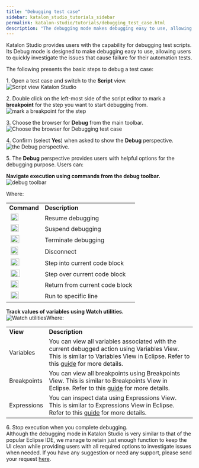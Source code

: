 ```yaml
---
title: "Debugging test case"
sidebar: katalon_studio_tutorials_sidebar
permalink: katalon-studio/tutorials/debugging_test_case.html
description: "The debugging mode makes debugging easy to use, allowing users to quickly investigate the issues that cause failure for their automation tests."
---
```

Katalon Studio provides users with the capability for debugging test scripts. Its Debug mode is designed to make debugging easy to use, allowing users to quickly investigate the issues that cause failure for their automation tests.

The following presents the basic steps to debug a test case:

1\. Open a test case and switch to the **Script** view.  
![Script view Katalon Studio](../../images/katalon-studio/tutorials/debugging_test_case/Script-view.png)

2\. Double click on the left-most side of the script editor to mark a **breakpoint** for the step you want to start debugging from.  
![mark a breakpoint for the step](../../images/katalon-studio/tutorials/debugging_test_case/mark-a-breakpoint.png)

3\. Choose the browser for **Debug** from the main toolbar.  
![Choose the browser for Debugging test case](../../images/katalon-studio/tutorials/debugging_test_case/the-browser.png)

4\. Confirm (select **Yes**) when asked to show the **Debug** perspective.  
![the Debug perspective.](../../images/katalon-studio/tutorials/debugging_test_case/Debug-perspective.png)

5\. The **Debug** perspective provides users with helpful options for the debugging purpose. Users can:

**Navigate execution using commands from the debug toolbar.**  
![debug toolbar](../../images/katalon-studio/tutorials/debugging_test_case/Navigate-execution.png)

Where:

<table style="table-layout: fixed;" width="318" class=""><tbody class="" style=""><tr class="" style=""><td style="" class=""><b class="" style="">Command</b></td><td style="" class=""><b class="" style="">Description</b></td></tr><tr class="" style=""><td style="" class="">&nbsp;<img class="" src="../../images/katalon-studio/tutorials/debugging_test_case/Resume-debugging.png" alt="Resume debugging" width="21" height="19" style=""></td><td style="" class=""><span style="" class="">Resume debugging</span></td></tr><tr class="" style=""><td style="" class="">&nbsp;<img class="" src="../../images/katalon-studio/tutorials/debugging_test_case/Suspend-debugging.png" alt="Suspend debugging" width="22" height="19" style=""></td><td style="" class=""><span style="" class="">Suspend debugging</span></td></tr><tr class="" style=""><td style="" class="">&nbsp;<img class="" src="../../images/katalon-studio/tutorials/debugging_test_case/Terminate-debugging.png" alt="Terminate debugging" width="23" height="21" style=""></td><td style="" class=""><span style="" class="">Terminate debugging</span></td></tr><tr class="" style=""><td style="" class="">&nbsp;<img class="" src="../../images/katalon-studio/tutorials/debugging_test_case/Disconnect.png" alt="Disconnect" width="20" height="22" style=""></td><td style="" class=""><span style="" class="">Disconnect</span></td></tr><tr class="" style=""><td style="" class="">&nbsp;<img class="" src="../../images/katalon-studio/tutorials/debugging_test_case/Step-into-current-code-block.png" alt="Step into current code block" width="23" height="20" style=""></td><td style="" class=""><span style="" class="">Step into current code block</span></td></tr><tr class="" style=""><td style="" class="">&nbsp;<img class="" src="../../images/katalon-studio/tutorials/debugging_test_case/Step-over-current-code-block.png" alt="Step over current code block" width="25" height="19" style=""></td><td style="" class=""><span style="" class="">Step over current code block</span></td></tr><tr class="" style=""><td style="" class="">&nbsp;<img class="" src="../../images/katalon-studio/tutorials/debugging_test_case/Return-from-current-code-block.png" alt="Return from current code block" width="21" height="20" style=""></td><td style="" class=""><span style="" class="">Return from current code block</span></td></tr><tr class="" style=""><td style="" class="">&nbsp;<img class="" src="../../images/katalon-studio/tutorials/debugging_test_case/Run-to-specific-line.png" alt="Run to specific line" width="22" height="20" style=""></td><td style="" class=""><span style="" class="">Run to specific line</span></td></tr></tbody></table>

**Track values of variables using Watch utilities.**  
![Watch utilities](../../images/katalon-studio/tutorials/debugging_test_case/Watch-utilities.png)Where:

<table class="" style="table-layout: fixed;"><tbody class="" style=""><tr class="" style=""><td style="" class=""><b class="" style="">View</b></td><td style="" class=""><b class="" style="">Description</b></td></tr><tr class="" style=""><td style="" class=""><span style="" class="">Variables</span></td><td style="" class=""><span style="" class="">You can view all variables associated with the current debugged action using Variables View. This is similar to Variables View in Eclipse. Refer to this </span><a href="http://help.eclipse.org/luna/index.jsp?topic=%2Forg.eclipse.jdt.doc.user%2Freference%2Fviews%2Fexpressions%2Fref-expressions_view.htm" class="" style=""><span style="" class="">guide</span></a><span style="" class=""> for more details.</span></td></tr><tr class="" style=""><td style="" class=""><span style="" class="">Breakpoints</span></td><td style="" class=""><span style="" class="">You can view all breakpoints using Breakpoints View. This is similar to Breakpoints View in Eclipse. Refer to this </span><a href="http://help.eclipse.org/luna/index.jsp?topic=%2Forg.eclipse.jdt.doc.user%2Freference%2Fviews%2Fexpressions%2Fref-expressions_view.htm" class="" style=""><span style="" class="">guide</span></a><span style="" class=""> for more details.</span></td></tr><tr class="" style=""><td style="" class=""><span style="" class="">Expressions</span></td><td style="" class=""><span style="" class="">You can inspect data using Expressions View. This is similar to Expressions View in Eclipse. Refer to this </span><a href="http://help.eclipse.org/luna/index.jsp?topic=%2Forg.eclipse.jdt.doc.user%2Freference%2Fviews%2Fexpressions%2Fref-expressions_view.htm" class="" style=""><span style="" class="">guide</span></a><span style="" class=""> for more details.</span></td></tr></tbody></table>

6\. Stop execution when you complete debugging.  
Although the debugging mode in Katalon Studio is very similar to that of the popular Eclipse IDE, we manage to retain just enough function to keep the UI clean while providing users with all required options to investigate issues when needed. If you have any suggestion or need any support, please send your request [here](https://www.katalon.com/#submit-ticket).